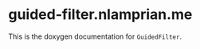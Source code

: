 guided-filter.nlamprian.me
==========================

This is the doxygen documentation for `GuidedFilter`.
